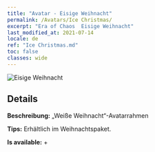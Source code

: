 ```yaml
---
title: "Avatar - Eisige Weihnacht"
permalink: /Avatars/Ice Christmas/
excerpt: "Era of Chaos  Eisige Weihnacht"
last_modified_at: 2021-07-14
locale: de
ref: "Ice Christmas.md"
toc: false
classes: wide
---
```

 ![Eisige Weihnacht](/images/a/avatarFrame_48.png)

## Details

 **Beschreibung:** „Weiße Weihnacht“-Avatarrahmen 

 **Tips:** Erhältlich im Weihnachtspaket. 

 **Is available:**  + 

